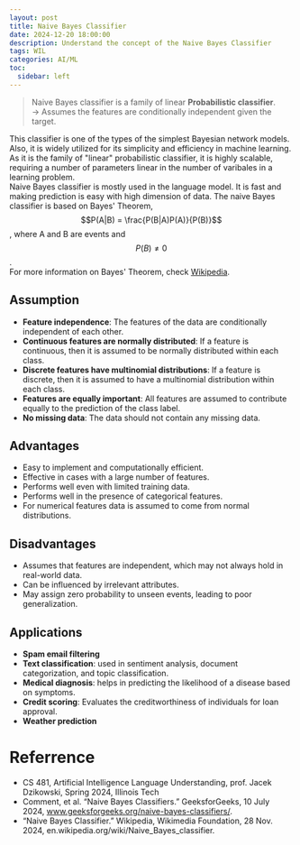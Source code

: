 ```yaml
---
layout: post
title: Naive Bayes Classifier
date: 2024-12-20 18:00:00
description: Understand the concept of the Naive Bayes Classifier
tags: WIL
categories: AI/ML
toc:
  sidebar: left
---
```

> Naive Bayes classifier is a family of linear **Probabilistic classifier**.  
-> Assumes the features are conditionally independent given the target.  
  
This classifier is one of the types of the simplest Bayesian network models.  
Also, it is widely utilized for its simplicity and efficiency in machine learning.  
As it is the family of "linear" probabilistic classifier, it is highly scalable, requiring a number of parameters linear in the number of varibales in a learning problem.  
Naive Bayes classifier is mostly used in the language model. It is fast and making prediction is easy with high dimension of data. 
The naive Bayes classifier is based on Bayes' Theorem, $$P(A|B) = \frac{P(B|A)P(A)}{P(B)}$$, where A and B are events and $$P(B) \neq 0$$.  
For more information on Bayes' Theorem, check [Wikipedia](https://en.wikipedia.org/wiki/Bayes%27_theorem).  
  
## Assumption
- **Feature independence**: The features of the data are conditionally independent of each other.  
- **Continuous features are normally distributed**: If a feature is continuous, then it is assumed to be normally distributed within each class.  
- **Discrete features have multinomial distributions**: If a feature is discrete, then it is assumed to have a multinomial distribution within each class.  
- **Features are equally important**: All features are assumed to contribute equally to the prediction of the class label.  
- **No missing data**: The data should not contain any missing data.  
  
## Advantages
- Easy to implement and computationally efficient.  
- Effective in cases with a large number of features.  
- Performs well even with limited training data.  
- Performs well in the presence of categorical features.  
- For numerical features data is assumed to come from normal distributions.  
  
## Disadvantages
- Assumes that features are independent, which may not always hold in real-world data.  
- Can be influenced by irrelevant attributes.  
- May assign zero probability to unseen events, leading to poor generalization.  
  
## Applications
- **Spam email filtering**  
- **Text classification**: used in sentiment analysis, document categorization, and topic classification.  
- **Medical diagnosis**: helps in predicting the likelihood of a disease based on symptoms.  
- **Credit scoring**: Evaluates the creditworthiness of individuals for loan approval.  
- **Weather prediction**  

# Referrence
- CS 481, Artificial Intelligence Language Understanding, prof. Jacek Dzikowski, Spring 2024, Illinois Tech  
- Comment, et al. “Naive Bayes Classifiers.” GeeksforGeeks, 10 July 2024, www.geeksforgeeks.org/naive-bayes-classifiers/.  
- “Naive Bayes Classifier.” Wikipedia, Wikimedia Foundation, 28 Nov. 2024, en.wikipedia.org/wiki/Naive_Bayes_classifier. 